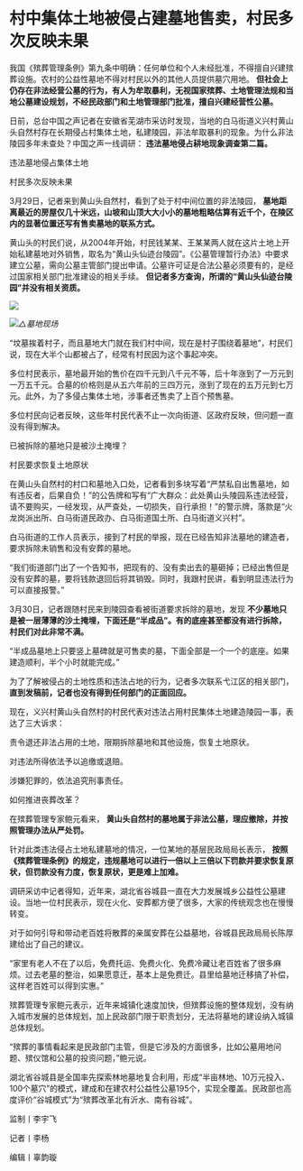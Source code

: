 # 村中集体土地被侵占建墓地售卖，村民多次反映未果

我国《殡葬管理条例》第九条中明确：任何单位和个人未经批准，不得擅自兴建殡葬设施。农村的公益性墓地不得对村民以外的其他人员提供墓穴用地。
**但社会上仍存在非法经营公墓的行为，有人为牟取暴利，无视国家殡葬、土地管理法规和当地公墓建设规划，不经民政部门和土地管理部门批准，擅自兴建经营性公墓。**

日前，总台中国之声记者在安徽省芜湖市采访时发现，当地的白马街道义兴村黄山头自然村存在长期侵占村集体土地，私建陵园，非法牟取暴利的现象。为什么非法陵园多年未查处？中国之声一线调研：
**违法墓地侵占耕地现象调查第二篇。**

违法墓地侵占集体土地

村民多次反映未果

3月29日，记者来到黄山头自然村，看到了处于村中间位置的非法陵园，
**墓地距离最近的房屋仅几十米远，山坡和山顶大大小小的墓地粗略估算有近千个，在陵区内的显著位置还写有售卖墓地的联系方式。**

黄山头的村民们说，从2004年开始，村民钱某某、王某某两人就在这片土地上开始私建墓地对外销售，取名为“黄山头仙迹台陵园”。《公墓管理暂行办法》中要求建立公墓，需向公墓主管部门提出申请。公墓许可证是合法公墓必须要有的，是经过国家相关部门批准建设的相关手续。
**但记者多方查询，所谓的“黄山头仙迹台陵园”并没有相关资质。**

![](https://inews.gtimg.com/om_bt/OSybHa0u7OoNSWkJ5XLTivv21CdYDYDMu1v9POb669w8YAA/1000)

![](https://inews.gtimg.com/om_bt/OybSzPIahV1mMcHhOqQFpK5nqEhWpOKhKON1FnJUkBvoQAA/1000)_△墓地现场_

“坟墓挨着村子，而且墓地大门就在我们村中间，现在是村子围绕着墓地”，村民们说，现在大半个山都被占了，经常有村民因为这个事起冲突。

多位村民表示，墓地最开始的售价在四千元到八千元不等，后十年涨到了一万元到一万五千元。合墓的价格则是从五六年前的三四万元，涨到了现在的五万元到七万元。此外，为了多侵占集体土地，涉事者还售卖了上百个预售墓。

多位村民向记者反映，这些年村民代表不止一次向街道、区政府反映，但问题一直没有得到解决。

已被拆除的墓地只是被沙土掩埋？

村民要求恢复土地原状

在黄山头自然村的村口和墓地入口处，记者看到多块写着“严禁私自出售墓地，如有违反者，后果自负！”的公告牌和写有“广大群众：此处黄山头陵园系违法经营，请不要购买，一经发现，从严查处，一切损失，自行承担！”的警示牌，落款是“火龙岗派出所、白马街道民政办、白马街道国土所、白马街道义兴村”。

白马街道的工作人员表示，接到了村民的举报，现在已经告知非法墓地的建造者，要求拆除未销售和没有安葬的墓地。

“我们街道部门出了一个告知书，把现有的、没有卖出去的墓砸掉；已经出售但是没有安葬的墓，要将钱款退回后将其销毁。同时，我跟村民讲，看到明显违法行为可以直接报警。”

3月30日，记者跟随村民来到陵园查看被街道要求拆除的墓地，发现
**不少墓地只是被一层薄薄的沙土掩埋，下面还是“半成品”。有的底座甚至都没有进行拆除，村民们对此非常不满。**

“半成品墓地上只要竖上墓碑就是可售卖的墓，下面全部是一个一个的底座。如果建造顺利，半个小时就能完成。”

为了了解被侵占的土地性质和违法占地的行为，记者多次联系弋江区的相关部门， **直到发稿前，记者也没有得到任何部门的正面回应。**

现在，义兴村黄山头自然村的村民代表对违法占用村民集体土地建造陵园一事，表达了三大诉求：

责令退还非法占用的土地，限期拆除墓地和其他设施，恢复土地原状。

对违法所得依法予以追缴或退赔。

涉嫌犯罪的，依法追究刑事责任。

如何推进丧葬改革？

在殡葬管理专家鲍元看来， **黄山头自然村的墓地属于非法公墓，理应撤除，并按照管理办法从严处罚。**

针对此类违法侵占土地私建墓地的情况，一位某地的基层民政局局长表示，
**按照《殡葬管理条例》的规定，违规墓地可以进行一倍以上三倍以下罚款并要求恢复原状，但罚款没有力度，恢复原状，更是难上加难。**

调研采访中记者得知，近年来，湖北省谷城县一直在大力发展城乡公益性公墓建设。当地一位村民表示，现在火化、安葬都方便了很多，大家的传统观念也在慢慢转变。

对于如何引导和带动老百姓将散葬的亲属安葬在公益墓地，谷城县民政局局长陈厚建给出了自己的建议。

“家里有老人不在了以后，免费托运、免费火化、免费冷藏让老百姓省了很多麻烦。过去老墓的整治，如果愿意迁，基本上是免费迁。县里给墓地迁移搞了补偿，这样老百姓可以得到实惠。”

殡葬管理专家鲍元表示，近年来城镇化速度加快，但殡葬设施的整体规划，没有纳入城市发展的总体规划，加上民政部门限于职责划分，无法将墓地的建设纳入城镇总体规划。

“殡葬的事情看起来是民政部门主管，但是它涉及的方面很多，比如公墓用地问题、殡仪馆和公墓的投资问题，”鲍元说。

湖北省谷城县是全国率先探索林地墓地复合利用，形成“半亩林地、10万元投入、100个墓穴”的模式，建成和在建农村公益性公墓195个，实现全覆盖。民政部也高度评价“谷城模式”为“殡葬改革北有沂水、南有谷城”。

监制丨李宇飞

记者丨李杨

编辑丨辜韵璇

